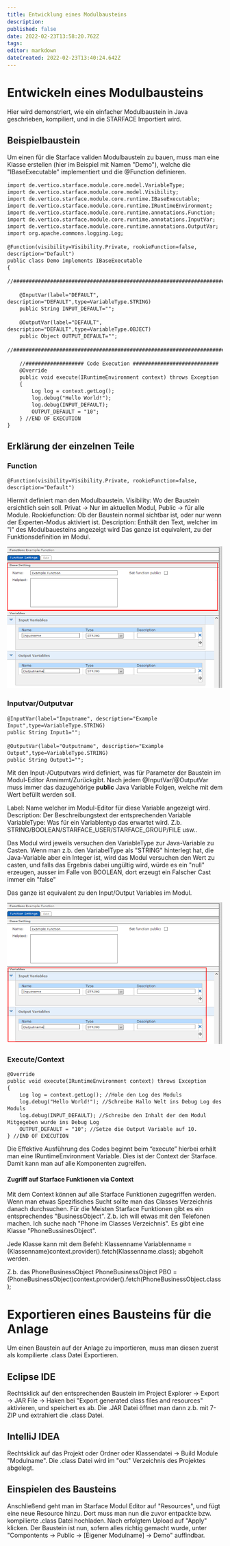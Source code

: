 ```yaml
---
title: Entwicklung eines Modulbausteins
description: 
published: false
date: 2022-02-23T13:58:20.762Z
tags: 
editor: markdown
dateCreated: 2022-02-23T13:40:24.642Z
---
```


# Entwickeln eines Modulbausteins
Hier wird demonstriert, wie ein einfacher Modulbaustein in Java geschrieben, kompiliert, und in die STARFACE Importiert wird.

## Beispielbaustein
Um einen für die Starface validen Modulbaustein zu bauen, muss man eine Klasse erstellen (hier im Beispiel mit Namen "Demo"), welche die "IBaseExecutable" implementiert und die @Function definieren. 

    import de.vertico.starface.module.core.model.VariableType;
    import de.vertico.starface.module.core.model.Visibility;
    import de.vertico.starface.module.core.runtime.IBaseExecutable;
    import de.vertico.starface.module.core.runtime.IRuntimeEnvironment;
    import de.vertico.starface.module.core.runtime.annotations.Function;
    import de.vertico.starface.module.core.runtime.annotations.InputVar;
    import de.vertico.starface.module.core.runtime.annotations.OutputVar;
    import org.apache.commons.logging.Log;  
    
    @Function(visibility=Visibility.Private, rookieFunction=false, description="Default")
    public class Demo implements IBaseExecutable
    {
    	//##########################################################################################
    
    	@InputVar(label="DEFAULT", description="DEFAULT",type=VariableType.STRING)
    	public String INPUT_DEFAULT="";
    
    	@OutputVar(label="DEFAULT", description="DEFAULT",type=VariableType.OBJECT)
    	public Object OUTPUT_DEFAULT="";
    	//##########################################################################################
    
    	//################### Code Execution ############################
    	@Override
    	public void execute(IRuntimeEnvironment context) throws Exception
    	{
    		Log log = context.getLog();
    		log.debug("Hello World!"); 
    		log.debug(INPUT_DEFAULT); 
    		OUTPUT_DEFAULT = "10"; 
    	} //END OF EXECUTION
    } 


## Erklärung der einzelnen Teile
### Function

    @Function(visibility=Visibility.Private, rookieFunction=false, description="Default") 

Hiermit definiert man den Modulbaustein. 
Visibility: Wo der Baustein ersichtlich sein soll. Privat → Nur im aktuellen Modul, Public → für alle Module. 
Rookiefunction: Ob der Baustein normal sichtbar ist, oder nur wenn der Experten-Modus aktiviert ist. 
Description: Enthält den Text, welcher im "i" des Modulbauesteins angezeigt wird
Das ganze ist equivalent, zu der Funktionsdefinition im Modul.

![dev_function.png](/uploads/dev_tutorial/dev_function.png)

### Inputvar/Outputvar

    @InputVar(label="Inputname", description="Example Input",type=VariableType.STRING)
    public String Input1="";
    
    @OutputVar(label="Outputname", description="Example Output",type=VariableType.STRING)
    public String Output1="";

Mit den Input-/Outputvars wird definiert, was für Parameter der Baustein im Modul-Editor Annimmt/Zurückgibt. 
Nach jedem @InputVar/@OutputVar muss immer das dazugehörige **public** Java Variable Folgen, welche mit dem Wert befüllt werden soll. 

Label: Name welcher im Modul-Editor für diese Variable angezeigt wird. 
Description: Der Beschreibungstext der entsprechenden Variable 
VariableType: Was für ein Variablentyp das erwartet wird. Z.b. STRING/BOOLEAN/STARFACE_USER/STARFACE_GROUP/FILE usw.. 

Das Modul wird jeweils versuchen den VariableType zur Java-Variable zu Casten. Wenn man z.b. den VariabelType als "STRING" hinterlegt hat, die Java-Variable aber ein Integer ist, wird das Modul versuchen den Wert zu casten, und falls das Ergebnis dabei ungültig wird, würde es ein "null" erzeugen, ausser im Falle von BOOLEAN, dort erzeugt ein Falscher Cast immer ein "false"

Das ganze ist equivalent zu den Input/Output Variables im Modul.

![dev_variables.png](/uploads/dev_tutorial/dev_variables.png)

### Execute/Context

    @Override
    public void execute(IRuntimeEnvironment context) throws Exception
    {
    	Log log = context.getLog(); //Hole den Log des Moduls
    	log.debug("Hello World!"); //Schreibe Hallo Welt ins Debug Log des Moduls
    	log.debug(INPUT_DEFAULT); //Schreibe den Inhalt der dem Modul Mitgegeben wurde ins Debug Log
    	OUTPUT_DEFAULT = "10"; //Setze die Output Variable auf 10.
    } //END OF EXECUTION 

Die Effektive Ausführung des Codes beginnt beim “execute” hierbei erhält man eine IRuntimeEnvironment Variable. Dies ist der 
Context der Starface. Damit kann man auf alle Komponenten zugreifen. 

#### Zugriff auf Starface Funktionen via Context 
Mit dem Context können auf alle Starface Funktionen zugegriffen werden. Wenn man etwas Spezifisches Sucht sollte man das Classes Verzeichnis danach 
durchsuchen. 
Für die Meisten Starface Funktionen gibt es ein entsprechendes "BusinessObject".
Z.b. ich will etwas mit den Telefonen machen. Ich suche nach "Phone im Classes Verzeichnis". Es gibt eine Klasse "PhoneBussinesObject".

Jede Klasse kann mit dem Befehl: 
Klassenname Variablenname = (Klassenname)context.provider().fetch(Klassenname.class); abgeholt werden. 

Z.b. das PhoneBusinessObject 
PhoneBusinessObject PBO = (PhoneBusinessObject)context.provider().fetch(PhoneBusinessObject.class);

# Exportieren eines Bausteins für die Anlage
Um einen Baustein auf der Anlage zu importieren, muss man diesen zuerst als kompilierte .class Datei Exportieren. 

## Eclipse IDE

Rechtsklick auf den entsprechenden Baustein im Project Explorer → Export → JAR File → Haken bei "Export generated class files and resources" aktivieren, und speichert es ab. 
Die .JAR Datei öffnet man dann z.b. mit 7-ZIP und extrahiert die .class Datei. 

## IntelliJ IDEA
Rechtsklick auf das Projekt oder Ordner oder Klassendatei → Build Module "Modulname". Die .class Datei wird im "out" Verzeichnis des Projektes abgelegt.

## Einspielen des Bausteins
Anschließend geht man im Starface Modul Editor auf "Resources", und fügt eine neue Resource hinzu. Dort muss man nun die zuvor entpackte bzw. kompilierte .class Datei hochladen. 
Nach erfolgtem Upload auf "Apply" klicken. 
Der Baustein ist nun, sofern alles richtig gemacht wurde, unter "Compontents → Public → [Eigener Modulname] → Demo" auffindbar. 

